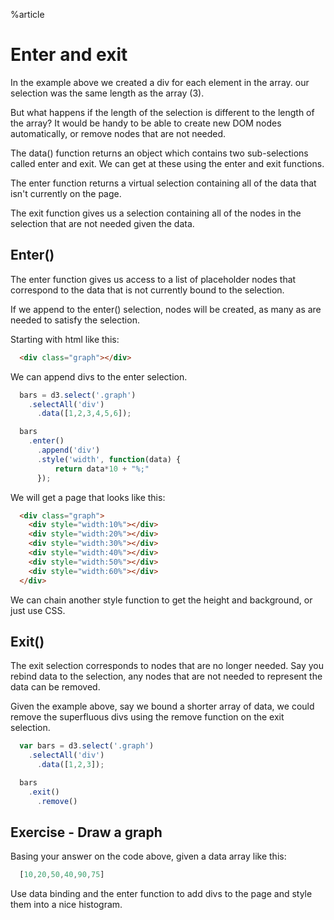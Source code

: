 %article



# Enter and exit

In the example above we created a div for each element in the array. our selection was the same length as the array (3).

But what happens if the length of the selection is different to the length of the array? It would be handy to be able to create new DOM nodes automatically, or remove nodes that are not needed.

The data() function returns an object which contains two sub-selections called enter and exit. We can get at these using the enter and exit functions.

The enter function returns a virtual selection containing all of the data that isn't currently on the page.

The exit function gives us a selection containing all of the nodes in the selection that are not needed given the data.

## Enter()

The enter function gives us access to a list of placeholder nodes that correspond to the data that is not currently bound to the selection.

If we append to the enter() selection, nodes will be created, as many as are needed to satisfy the selection.

Starting with html like this:

```html
  <div class="graph"></div>
```





We can append divs to the enter selection.

```js
  bars = d3.select('.graph')
    .selectAll('div')
      .data([1,2,3,4,5,6]);

  bars
    .enter()
      .append('div')
      .style('width', function(data) {
          return data*10 + "%;"
      });
```





We will get a page that looks like this:


```html
  <div class="graph">
    <div style="width:10%"></div>
    <div style="width:20%"></div>
    <div style="width:30%"></div>
    <div style="width:40%"></div>
    <div style="width:50%"></div>
    <div style="width:60%"></div>
  </div>
```





We can chain another style function to get the height and background, or just use CSS.

## Exit()

The exit selection corresponds to nodes that are no longer needed. Say you rebind data to the selection, any nodes that are not needed to represent the data can be removed.

Given the example above, say we bound a shorter array of data, we could remove the superfluous divs using the remove function on the exit selection.

```js
  var bars = d3.select('.graph')
    .selectAll('div')
      .data([1,2,3]);

  bars
    .exit()
      .remove()
```







## Exercise - Draw a graph

Basing your answer on the code above, given a data array like this:

```js
  [10,20,50,40,90,75]
```





Use data binding and the enter function to add divs to the page and style them into a nice histogram.
